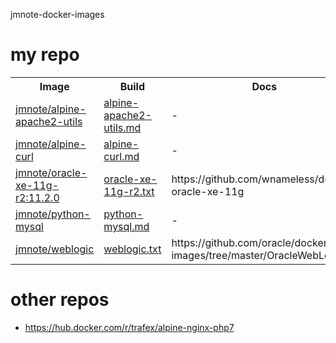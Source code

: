 jmnote-docker-images

# my repo
<table>
<tr>
  <th>Image</th>
  <th>Build</th>
  <th>Docs</th>
</tr>
<tr>
  <td><a href='https://hub.docker.com/r/jmnote/alpine-apache2-utils'>jmnote/alpine-apache2-utils</a></td>
  <td><a href='https://github.com/jmnote/jmnote-docker-images/blob/master/results/alpine-apache2-utils.md'>alpine-apache2-utils.md</a></td>
  <td>-</td>
</tr>
<tr>
  <td><a href='https://hub.docker.com/r/jmnote/alpine-apache2-utils'>jmnote/alpine-curl</a></td>
  <td><a href='https://github.com/jmnote/jmnote-docker-images/blob/master/results/alpine-curl.md'>alpine-curl.md</a></td>
  <td>-</td>
</tr>
<tr>
  <td><a href='https://hub.docker.com/r/jmnote/oracle-xe-11g-r2'>jmnote/oracle-xe-11g-r2:11.2.0</a></td>
  <td><a href='https://github.com/jmnote/jmnote-docker-images/blob/master/scripts/oracle-xe-11g-r2.txt'>oracle-xe-11g-r2.txt</a></td>
  <td>https://github.com/wnameless/docker-oracle-xe-11g</td>
</tr>  
<tr>
  <td><a href='https://hub.docker.com/r/jmnote/python-mysql'>jmnote/python-mysql</a></td>
  <td><a href='https://github.com/jmnote/jmnote-docker-images/blob/master/results/python-mysql.md'>python-mysql.md</a></td>
  <td>-</td>
</tr>
<tr>
  <td><a href='https://hub.docker.com/r/jmnote/weblogic'>jmnote/weblogic</a></td>
  <td><a href='https://github.com/jmnote/jmnote-docker-images/blob/master/scripts/weblogic.txt'>weblogic.txt</a></td>
  <td>https://github.com/oracle/docker-images/tree/master/OracleWebLogic</td>
</tr>  
</table>

# other repos
* https://hub.docker.com/r/trafex/alpine-nginx-php7
